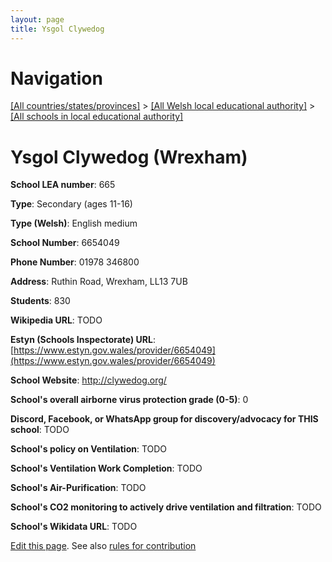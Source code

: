 ```yaml
---
layout: page
title: Ysgol Clywedog
---
```

# Navigation

[[All countries/states/provinces]](../../..) > [[All Welsh local educational authority]](../..) > [[All schools in local educational authority]](..)

# Ysgol Clywedog (Wrexham)

**School LEA number**: 665

**Type**: Secondary (ages 11-16)

**Type (Welsh)**: English medium

**School Number**: 6654049

**Phone Number**: 01978 346800

**Address**: Ruthin Road, Wrexham, LL13 7UB

**Students**: 830

**Wikipedia URL**: TODO

**Estyn (Schools Inspectorate) URL**: [https://www.estyn.gov.wales/provider/6654049](https://www.estyn.gov.wales/provider/6654049)

**School Website**: http://clywedog.org/

**School's overall airborne virus protection grade (0-5)**: 0

**Discord, Facebook, or WhatsApp group for discovery/advocacy for THIS school**: TODO

**School's policy on Ventilation**: TODO

**School's Ventilation Work Completion**: TODO

**School's Air-Purification**: TODO

**School's CO2 monitoring to actively drive ventilation and filtration**: TODO

**School's Wikidata URL**: TODO




[Edit this page](https://github.com/ventilate-schools/Wales/edit/prif/./Wrexham/Ysgol_Clywedog.md). See also [rules for contribution](../../../contribution-rules/)